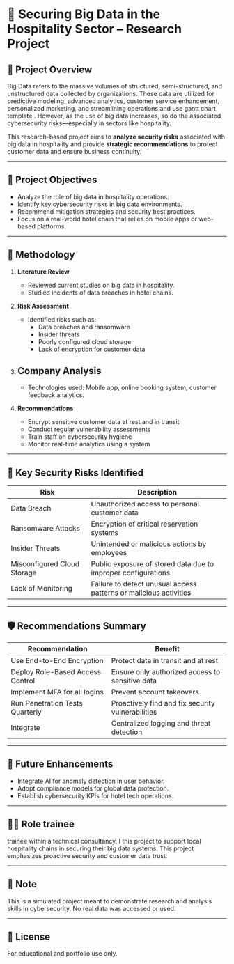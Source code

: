 # 🏨 Securing Big Data in the Hospitality Sector – Research Project

## 📘 Project Overview

Big Data refers to the massive volumes of structured, semi-structured, and unstructured data collected by organizations. These data are utilized for predictive modeling, advanced analytics, customer service enhancement, personalized marketing, and streamlining operations and use gantt chart template . However, as the use of big data increases, so do the associated cybersecurity risks—especially in sectors like hospitality.

This research-based project aims to **analyze security risks** associated with big data in hospitality and provide **strategic recommendations** to protect customer data and ensure business continuity.

---

## 🎯 Project Objectives

- Analyze the role of big data in hospitality operations.
- Identify key cybersecurity risks in big data environments.
- Recommend mitigation strategies and security best practices.
- Focus on a real-world hotel chain that relies on mobile apps or web-based platforms.

---

## 🧪 Methodology

1. **Literature Review**
   - Reviewed current studies on big data in hospitality.
   - Studied incidents of data breaches in hotel chains.

2. **Risk Assessment**
   - Identified risks such as:
     - Data breaches and ransomware
     - Insider threats
     - Poorly configured cloud storage
     - Lack of encryption for customer data

3. **Company Analysis**
   -
   - Technologies used: Mobile app, online booking system, customer feedback analytics.

4. **Recommendations**
   - Encrypt sensitive customer data at rest and in transit
   - Conduct regular vulnerability assessments
   - Train staff on cybersecurity hygiene
   - Monitor real-time analytics using a system

---

## 🔐 Key Security Risks Identified

| Risk                         | Description                                                                 |
|-----------------------------|-----------------------------------------------------------------------------|
| Data Breach                 | Unauthorized access to personal customer data                               |
| Ransomware Attacks         | Encryption of critical reservation systems                                 |
| Insider Threats            | Unintended or malicious actions by employees                               |
| Misconfigured Cloud Storage| Public exposure of stored data due to improper configurations              |
| Lack of Monitoring         | Failure to detect unusual access patterns or malicious activities          |

---

## 🛡️ Recommendations Summary

| Recommendation                   | Benefit                                                                   |
|----------------------------------|---------------------------------------------------------------------------|
| Use End-to-End Encryption        | Protect data in transit and at rest                                       |
| Deploy Role-Based Access Control| Ensure only authorized access to sensitive data                          |
| Implement MFA for all logins    | Prevent account takeovers                                                 |
| Run Penetration Tests Quarterly | Proactively find and fix security vulnerabilities                         |
| Integrate | Centralized logging and threat detection                                  |

---

## 🧩 Future Enhancements

- Integrate AI for anomaly detection in user behavior.
- Adopt  compliance models for global data protection.
- Establish cybersecurity KPIs for hotel tech operations.

---

## 👨‍💼 Role trainee

trainee within a technical consultancy, I this project to support local hospitality chains in securing their big data systems. This project emphasizes proactive security and customer data trust.

---

## 📝 Note

This is a simulated project meant to demonstrate research and analysis skills in cybersecurity. No real data was accessed or used.

---

## 📘 License

For educational and portfolio use only.
